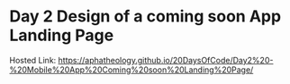 # Day 2 Design of a coming soon App Landing Page
Hosted Link: https://aphatheology.github.io/20DaysOfCode/Day2%20-%20Mobile%20App%20Coming%20soon%20Landing%20Page/